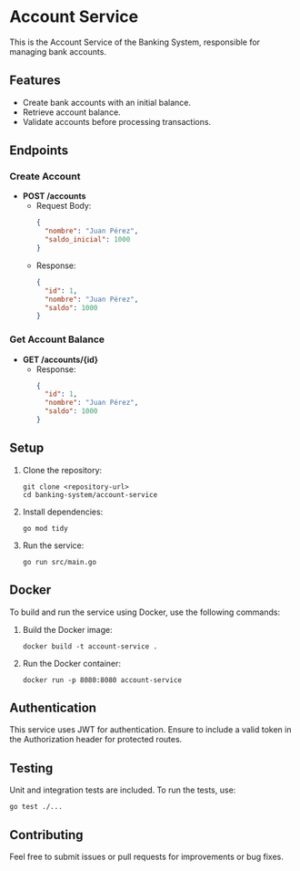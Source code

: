 # Account Service

This is the Account Service of the Banking System, responsible for managing bank accounts.

## Features

- Create bank accounts with an initial balance.
- Retrieve account balance.
- Validate accounts before processing transactions.

## Endpoints

### Create Account

- **POST /accounts**
  - Request Body: 
    ```json
    {
      "nombre": "Juan Pérez",
      "saldo_inicial": 1000
    }
    ```
  - Response:
    ```json
    {
      "id": 1,
      "nombre": "Juan Pérez",
      "saldo": 1000
    }
    ```

### Get Account Balance

- **GET /accounts/{id}**
  - Response:
    ```json
    {
      "id": 1,
      "nombre": "Juan Pérez",
      "saldo": 1000
    }
    ```

## Setup

1. Clone the repository:
   ```
   git clone <repository-url>
   cd banking-system/account-service
   ```

2. Install dependencies:
   ```
   go mod tidy
   ```

3. Run the service:
   ```
   go run src/main.go
   ```

## Docker

To build and run the service using Docker, use the following commands:

1. Build the Docker image:
   ```
   docker build -t account-service .
   ```

2. Run the Docker container:
   ```
   docker run -p 8080:8080 account-service
   ```

## Authentication

This service uses JWT for authentication. Ensure to include a valid token in the Authorization header for protected routes.

## Testing

Unit and integration tests are included. To run the tests, use:
```
go test ./...
```

## Contributing

Feel free to submit issues or pull requests for improvements or bug fixes.